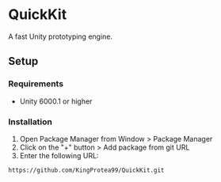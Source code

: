 # QuickKit
A fast Unity prototyping engine.

## Setup
### Requirements
* Unity 6000.1 or higher

### Installation
1. Open Package Manager from Window > Package Manager
2. Click on the "+" button > Add package from git URL
3. Enter the following URL:
```
https://github.com/KingProtea99/QuickKit.git
```